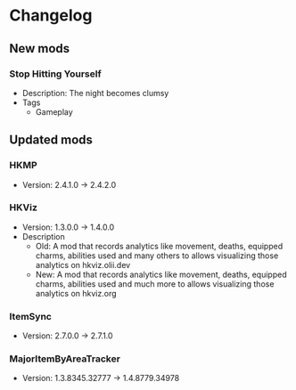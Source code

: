 # Changelog


## New mods

### Stop Hitting Yourself

- Description: The night becomes clumsy
- Tags
  + Gameplay


## Updated mods

### HKMP

- Version: 2.4.1.0 -> 2.4.2.0

### HKViz

- Version: 1.3.0.0 -> 1.4.0.0
- Description
  + Old: A mod that records analytics like movement, deaths, equipped charms, abilities used and many others to allows visualizing those analytics on hkviz.olii.dev
  + New: A mod that records analytics like movement, deaths, equipped charms, abilities used and much more to allows visualizing those analytics on hkviz.org

### ItemSync

- Version: 2.7.0.0 -> 2.7.1.0

### MajorItemByAreaTracker

- Version: 1.3.8345.32777 -> 1.4.8779.34978

